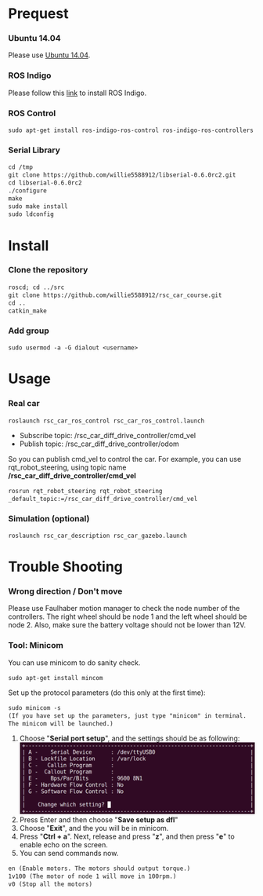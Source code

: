 # Prequest
### Ubuntu 14.04
Please use [Ubuntu 14.04](http://releases.ubuntu.com/14.04/).

### ROS Indigo
Please follow this [link](http://wiki.ros.org/indigo/Installation/Ubuntu) to install ROS Indigo.

### ROS Control
```
sudo apt-get install ros-indigo-ros-control ros-indigo-ros-controllers
```

### Serial Library
```
cd /tmp
git clone https://github.com/willie5588912/libserial-0.6.0rc2.git
cd libserial-0.6.0rc2
./configure
make
sudo make install
sudo ldconfig
```
# Install
### Clone the repository
```
roscd; cd ../src
git clone https://github.com/willie5588912/rsc_car_course.git
cd ..
catkin_make
```
### Add group
```
sudo usermod -a -G dialout <username>
```

# Usage
### Real car
```
roslaunch rsc_car_ros_control rsc_car_ros_control.launch
```

* Subscribe topic: /rsc_car_diff_drive_controller/cmd_vel
* Publish topic: /rsc_car_diff_drive_controller/odom

So you can publish cmd_vel to control the car. For example, you can use rqt_robot_steering, using topic name **/rsc_car_diff_drive_controller/cmd_vel**
```
rosrun rqt_robot_steering rqt_robot_steering _default_topic:=/rsc_car_diff_drive_controller/cmd_vel
```

### Simulation (optional)
```
roslaunch rsc_car_description rsc_car_gazebo.launch
```

# Trouble Shooting
### Wrong direction / Don't move
Please use Faulhaber motion manager to check the node number of the controllers. The right wheel should be node 1 and the left wheel should be node 2. Also, make sure the battery voltage should not be lower than 12V.

### Tool: Minicom
You can use minicom to do sanity check.
```
sudo apt-get install mincom
```
Set up the protocol parameters (do this only at the first time):
```
sudo minicom -s
(If you have set up the parameters, just type "minicom" in terminal. The minicom will be launched.)
```
1. Choose "**Serial port setup**", and the settings should be as following:
![Minicom Settings](doc/minicom_settings.png)
2. Press Enter and then choose "**Save setup as dfl**"
3. Choose "**Exit**", and the you will be in minicom.
4. Press "**Ctrl + a**". Next, release and press "**z**",  and then press "**e**" to enable echo on the screen.
5. You can send commands now.
```
en (Enable motors. The motors should output torque.)
1v100 (The motor of node 1 will move in 100rpm.)
v0 (Stop all the motors)
```


